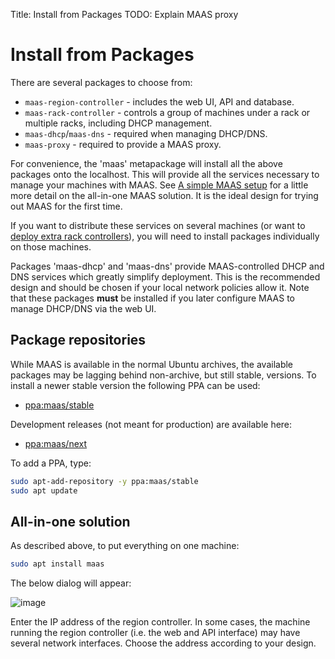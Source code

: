 Title: Install from Packages
TODO:  Explain MAAS proxy


# Install from Packages

There are several packages to choose from:

- `maas-region-controller` - includes the web UI, API and database.
- `maas-rack-controller` - controls a group of machines under a rack or
   multiple racks, including DHCP management.
- `maas-dhcp`/`maas-dns` - required when managing DHCP/DNS.
- `maas-proxy` - required to provide a MAAS proxy.

For convenience, the 'maas' metapackage will install all the above packages
onto the localhost. This will provide all the services necessary to manage
your machines with MAAS. See
[A simple MAAS setup](./index.html#a-simple-maas-setup) for a little
more detail on the all-in-one MAAS solution. It is the ideal design for trying
out MAAS for the first time.

If you want to distribute these services on several machines (or want to
[deploy extra rack controllers](./installconfig-rack.html#add-a-rack-controller)),
you will need to install packages individually on those machines.

Packages 'maas-dhcp' and 'maas-dns' provide MAAS-controlled DHCP and DNS
services which greatly simplify deployment. This is the recommended design and
should be chosen if your local network policies allow it. Note that these
packages **must** be installed if you later configure MAAS to manage DHCP/DNS
via the web UI.


## Package repositories

While MAAS is available in the normal Ubuntu archives, the available packages
may be lagging behind non-archive, but still stable, versions. To install a newer
stable version the following PPA can be used:

- [ppa:maas/stable](https://launchpad.net/~maas/+archive/ubuntu/stable)

Development releases (not meant for production) are available here:

- [ppa:maas/next](https://launchpad.net/~maas/+archive/ubuntu/next)

To add a PPA, type:

```bash
sudo apt-add-repository -y ppa:maas/stable
sudo apt update
```

## All-in-one solution

As described above, to put everything on one machine:

```bash
sudo apt install maas
```

The below dialog will appear:

![image](../../media/install_cluster-config.png)

Enter the IP address of the region controller. In some cases, the machine
running the region controller (i.e. the web and API interface) may have several
network interfaces. Choose the address according to your design.
